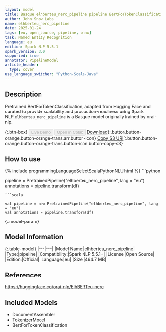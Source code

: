 ```yaml
---
layout: model
title: Basque elhberteu_nerc_pipeline pipeline BertForTokenClassification from orai-nlp
author: John Snow Labs
name: elhberteu_nerc_pipeline
date: 2025-01-24
tags: [eu, open_source, pipeline, onnx]
task: Named Entity Recognition
language: eu
edition: Spark NLP 5.5.1
spark_version: 3.0
supported: true
annotator: PipelineModel
article_header:
  type: cover
use_language_switcher: "Python-Scala-Java"
---
```


## Description

Pretrained BertForTokenClassification, adapted from Hugging Face and curated to provide scalability and production-readiness using Spark NLP.`elhberteu_nerc_pipeline` is a Basque model originally trained by orai-nlp.

{:.btn-box}
<button class="button button-orange" disabled>Live Demo</button>
<button class="button button-orange" disabled>Open in Colab</button>
[Download](https://s3.amazonaws.com/auxdata.johnsnowlabs.com/public/models/elhberteu_nerc_pipeline_eu_5.5.1_3.0_1737720159044.zip){:.button.button-orange.button-orange-trans.arr.button-icon}
[Copy S3 URI](s3://auxdata.johnsnowlabs.com/public/models/elhberteu_nerc_pipeline_eu_5.5.1_3.0_1737720159044.zip){:.button.button-orange.button-orange-trans.button-icon.button-copy-s3}

## How to use



<div class="tabs-box" markdown="1">
{% include programmingLanguageSelectScalaPythonNLU.html %}
```python

pipeline = PretrainedPipeline("elhberteu_nerc_pipeline", lang = "eu")
annotations =  pipeline.transform(df)   

```
```scala

val pipeline = new PretrainedPipeline("elhberteu_nerc_pipeline", lang = "eu")
val annotations = pipeline.transform(df)

```
</div>

{:.model-param}
## Model Information

{:.table-model}
|---|---|
|Model Name:|elhberteu_nerc_pipeline|
|Type:|pipeline|
|Compatibility:|Spark NLP 5.5.1+|
|License:|Open Source|
|Edition:|Official|
|Language:|eu|
|Size:|464.7 MB|

## References

https://huggingface.co/orai-nlp/ElhBERTeu-nerc

## Included Models

- DocumentAssembler
- TokenizerModel
- BertForTokenClassification